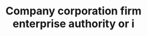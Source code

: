 ---
title: Company corporation firm enterprise authority or i
longTitle: 'Company, corporation, firm, enterprise, authority or institution, or part or combination thereof, whether incorporated or not, public or private, that has its own function and administration.'
tags:
- gccommon
scopeNote:
- "[[Organizations]]"
---